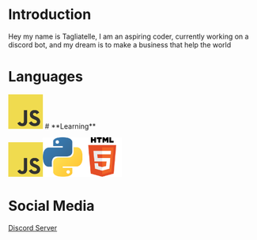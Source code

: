 # **Introduction**

Hey my name is Tagliatelle, I am an aspiring coder, currently working on a discord bot, and my dream is to make a business that help the world
# **Languages**

<img src="JavaScript.png" height = 70/>
# **Learning**

<img src="JavaScript.png" height = 70/><img src="Python.png" height = 80/><img src="HTML.png" height = 80>
# **Social Media**

 [Discord Server](https://discord.gg/YNfAA8ppNT)
